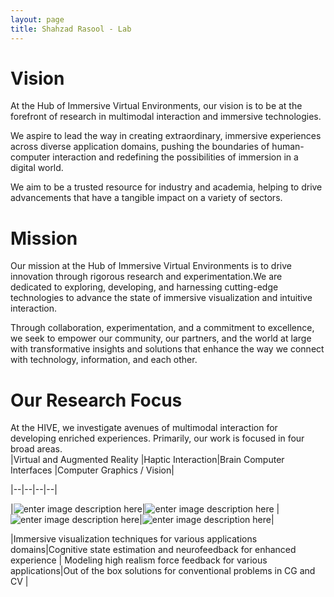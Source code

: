 ```yaml
---
layout: page
title: Shahzad Rasool - Lab
---
```

# Vision 
At the Hub of Immersive Virtual Environments, our vision is to be at the forefront of research in multimodal interaction and immersive technologies.  

We aspire to lead the way in creating extraordinary, immersive experiences across diverse application domains, pushing the boundaries of human-computer interaction and redefining the possibilities of immersion in a digital world.  

We aim to be a trusted resource for industry and academia, helping to drive advancements that have a tangible impact on a variety of sectors.  

# Mission
Our mission at the Hub of Immersive Virtual Environments is to drive innovation through rigorous research and experimentation.We are dedicated to exploring, developing, and harnessing cutting-edge technologies to advance the state of immersive visualization and intuitive interaction.  

Through collaboration, experimentation, and a commitment to excellence, we seek to empower our community, our partners, and the world at large with transformative insights and solutions that enhance the way we connect with technology, information, and each other.

# Our Research Focus
At the HIVE, we investigate avenues of multimodal interaction for developing enriched experiences. Primarily, our work is focused in four broad areas.  
|Virtual and Augmented Reality |Haptic Interaction|Brain Computer Interfaces |Computer Graphics / Vision|  

|--|--|--|--|  

|![enter image description here](https://xrhive-lab-web.vercel.app/static/media/VAR.345026bced7000aaab26.jpeg)|![enter image description here](https://xrhive-lab-web.vercel.app/static/media/BCI.17f56eb71642a422f013.jpeg) | ![enter image description here](https://xrhive-lab-web.vercel.app/static/media/hepaticinter.9c2a579831942535bb87.jpeg)|![enter image description here](https://xrhive-lab-web.vercel.app/static/media/design.3424ba606d012653c6ca.jpeg)|  

|Immersive visualization techniques for various applications domains|Cognitive state estimation and neurofeedback for enhanced experience | Modeling high realism force feedback for various applications|Out of the box solutions for conventional problems in CG and CV |
